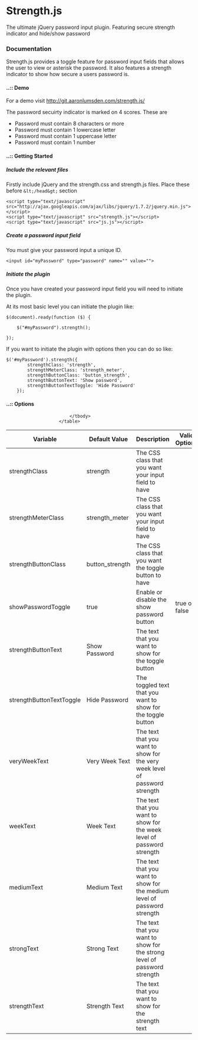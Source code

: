 Strength.js
===========

The ultimate jQuery password input plugin. Featuring secure strength indicator and hide/show password

### Documentation

Strength.js provides a toggle feature for password input fields that allows the user to view or asterisk the password. It also features a strength indicator to show how secure a users password is.

#### ..:: Demo
For a demo visit http://git.aaronlumsden.com/strength.js/


The password secuirty indicator is marked on 4 scores. These are

*   Password must contain 8 characters or more
*   Password must contain 1 lowercase letter
*   Password must contain 1 uppercase letter
*   Password must contain 1 number

#### ..:: Getting Started

##### Include the relevant files

Firstly include jQuery and the strength.css and strength.js files. Place these before `&lt;/head&gt;` section

	<script type="text/javascript" src="http://ajax.googleapis.com/ajax/libs/jquery/1.7.2/jquery.min.js"></script>
	<script type="text/javascript" src="strength.js"></script>
	<script type="text/javascript" src="js.js"></script>


##### Create a password input field

You must give your password input a unique ID.

	<input id="myPassword" type="password" name="" value="">

##### Initiate the plugin

Once you have created your password input field you will need to initiate the plugin.

At its most basic level you can initiate the plugin like:


	$(document).ready(function ($) {

        $("#myPassword").strength();

    });


If you want to initiate the plugin with options then you can do so like:


	$('#myPassword').strength({
            strengthClass: 'strength',
            strengthMeterClass: 'strength_meter',
            strengthButtonClass: 'button_strength',
            strengthButtonText: 'Show password',
            strengthButtonTextToggle: 'Hide Password'
        });

#### ..:: Options

<table>
							<thead>
								<tr>
									<th>Variable</th>
									<th>Default Value</th>
									<th>Description</th>
									<th>Valid Options</th>
								</tr>
							</thead>
							<tbody>
								<tr>
									<td>strengthClass</td>
									<td>strength</td>
									<td>The CSS class that you want your input field to have</td>
									<td></td>
								</tr>
								<tr>
									<td>strengthMeterClass</td>
									<td>strength_meter</td>
									<td>The CSS class that you want your input field to have</td>
									<td></td>
								</tr>
								<tr>
									<td>strengthButtonClass</td>
									<td>button_strength</td>
									<td>The CSS class that you want the toggle button to have</td>
									<td></td>
								</tr>
								<tr>
									<td>showPasswordToggle</td>
									<td>true</td>
									<td>Enable or disable the show password button</td>
									<td>true or false</td>
								</tr>
								<tr>
									<td>strengthButtonText</td>
									<td>Show Password</td>
									<td>The text that you want to show for the toggle button</td>
									<td></td>
								</tr>
								<tr>
									<td>strengthButtonTextToggle</td>
									<td>Hide Password</td>
									<td>The toggled text that you want to show for the toggle button</td>
									<td></td>
								</tr>
								<tr>
									<td>veryWeekText</td>
									<td>Very Week Text</td>
									<td>The text that you want to show for the very week level of password strength</td>
									<td></td>
								</tr>
								<tr>
									<td>weekText</td>
									<td>Week Text</td>
									<td>The text that you want to show for the week level of password strength</td>
									<td></td>
								</tr>
								<tr>
									<td>mediumText</td>
									<td>Medium Text</td>
									<td>The text that you want to show for the medium level of password strength</td>
									<td></td>
								</tr>
								<tr>
									<td>strongText</td>
									<td>Strong Text</td>
									<td>The text that you want to show for the strong level of password strength</td>
									<td></td>
								</tr>
								<tr>
									<td>strengthText</td>
									<td>Strength Text</td>
									<td>The text that you want to show for the strength text</td>
									<td></td>
								</tr>

							</tbody>
						</table>
